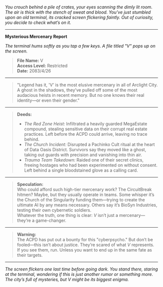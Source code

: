 *You crouch behind a pile of crates, your eyes scanning the dimly lit room. The air is thick with the stench of sweat and blood. You’ve just stumbled upon an old terminal, its cracked screen flickering faintly. Out of curiosity, you decide to check what’s on it.*

---

**Mysterious Mercenary Report**

*The terminal hums softly as you tap a few keys. A file titled "V" pops up on the screen.*

> **File Name:** V  
> **Access Level:** Restricted  
> **Date:** 2083/4/26

---

> "Legend has it, 'V' is the most elusive mercenary in all of Arclight City. A ghost in the shadows, they’ve pulled off some of the most audacious heists in recent memory. But no one knows their real identity—or even their gender."

---

> **Deeds:**  
> - *The Red Zone Heist:* Infiltrated a heavily guarded MegaEstate compound, stealing sensitive data on their corrupt real estate practices. Left before the ACPD could arrive, leaving no trace behind.  
> - *The Church Incident:* Disrupted a Pachinko Cult ritual at the heart of Data Oasis District. Survivors say they moved like a ghost, taking out guards with precision and vanishing into thin air.  
> - *Trauma Team Takedown:* Raided one of their secret clinics, freeing hostages who had been experimented on without consent. Left behind a single bloodstained glove as a calling card.

---

> **Speculation:**  
> Who could afford such high-tier mercenary work? The CircuitBreak hitmen? Maybe, but they usually operate in teams. Some whisper it’s the Church of the Singularity funding them—trying to create the ultimate AI by any means necessary. Others say it’s BioSyn Industries, testing their own cybernetic soldiers.  
> Whatever the truth, one thing is clear: *V* isn’t just a mercenary—they’re a game-changer.

---

> **Warning:**  
> The ACPD has put out a bounty for this "cyberpsycho." But don’t be fooled—this isn’t about justice. They’re scared of what *V* represents. If you see them, run. Unless you want to end up in the same fate as their targets.

---

*The screen flickers one last time before going dark. You stand there, staring at the terminal, wondering if this is just another rumor or something more. The city’s full of mysteries, but *V* might be its biggest enigma.*